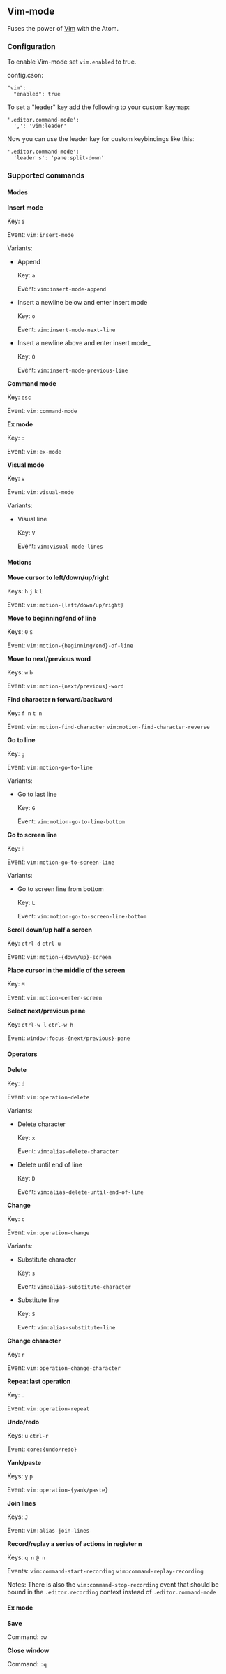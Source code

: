 ## Vim-mode

Fuses the power of [Vim](http://www.vim.org/) with the Atom.

### Configuration

To enable Vim-mode set `vim.enabled` to true.

config.cson:
```coffee-script
"vim":
  "enabled": true
```

To set a "leader" key add the following to your custom keymap:

```coffee-script
'.editor.command-mode':
  ',': 'vim:leader'
```

Now you can use the leader key for custom keybindings like this:

```coffee-script
'.editor.command-mode':
  'leader s': 'pane:split-down'
```

### Supported commands

#### Modes

**Insert mode**

Key: `i`

Event: `vim:insert-mode`

Variants:

* Append

  Key: `a`

  Event: `vim:insert-mode-append`

* Insert a newline below and enter insert mode

  Key: `o`

  Event: `vim:insert-mode-next-line`

* Insert a newline above and enter insert mode_

  Key: `O`

  Event: `vim:insert-mode-previous-line`

**Command mode**

Key: `esc`

Event: `vim:command-mode`

**Ex mode**

Key: `:`

Event: `vim:ex-mode`

**Visual mode**

Key: `v`

Event: `vim:visual-mode`

Variants:

* Visual line

  Key: `V`

  Event: `vim:visual-mode-lines`

#### Motions

**Move cursor to left/down/up/right**

Keys: `h` `j` `k` `l`

Event: `vim:motion-{left/down/up/right}`

**Move to beginning/end of line**

Keys: `0` `$`

Event: `vim:motion-{beginning/end}-of-line`

**Move to next/previous word**

Keys: `w` `b`

Event: `vim:motion-{next/previous}-word`

**Find character n forward/backward**

Key: `f n` `t n`

Event: `vim:motion-find-character` `vim:motion-find-character-reverse`

**Go to line**

Key: `g`

Event: `vim:motion-go-to-line`

Variants:

  * Go to last line

    Key: `G`

    Event: `vim:motion-go-to-line-bottom`

**Go to screen line**

Key: `H`

Event: `vim:motion-go-to-screen-line`

Variants:

  * Go to screen line from bottom

    Key: `L`

    Event: `vim:motion-go-to-screen-line-bottom`

**Scroll down/up half a screen**

Key: `ctrl-d` `ctrl-u`

Event: `vim:motion-{down/up}-screen`

**Place cursor in the middle of the screen**

Key: `M`

Event: `vim:motion-center-screen`

**Select next/previous pane**

Key: `ctrl-w l` `ctrl-w h`

Event: `window:focus-{next/previous}-pane`

#### Operators

**Delete**

Key: `d`

Event: `vim:operation-delete`

Variants:

  * Delete character

    Key: `x`

    Event: `vim:alias-delete-character`

  * Delete until end of line

    Key: `D`

    Event: `vim:alias-delete-until-end-of-line`

**Change**

Key: `c`

Event: `vim:operation-change`

Variants:

  * Substitute character

    Key: `s`

    Event: `vim:alias-substitute-character`

  * Substitute line

    Key: `S`

    Event: `vim:alias-substitute-line`

**Change character**

Key: `r`

Event: `vim:operation-change-character`

**Repeat last operation**

Key: `.`

Event: `vim:operation-repeat`

**Undo/redo**

Keys: `u` `ctrl-r`

Event: `core:{undo/redo}`

**Yank/paste**

Keys: `y` `p`

Event: `vim:operation-{yank/paste}`

**Join lines**

Keys: `J`

Event: `vim:alias-join-lines`

**Record/replay a series of actions in register n**

Keys: `q n` `@ n`

Events: `vim:command-start-recording` `vim:command-replay-recording`

Notes: There is also the `vim:command-stop-recording` event that should
be bound in the `.editor.recording` context instead of
`.editor.command-mode`

#### Ex mode

**Save**

Command: `:w`

**Close window**

Command: `:q`